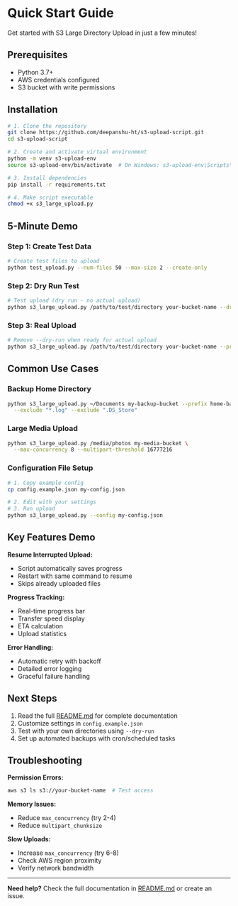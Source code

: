 # Quick Start Guide

Get started with S3 Large Directory Upload in just a few minutes!

## Prerequisites
- Python 3.7+
- AWS credentials configured
- S3 bucket with write permissions

## Installation

```bash
# 1. Clone the repository
git clone https://github.com/deepanshu-ht/s3-upload-script.git
cd s3-upload-script

# 2. Create and activate virtual environment
python -m venv s3-upload-env
source s3-upload-env/bin/activate  # On Windows: s3-upload-env\Scripts\activate

# 3. Install dependencies
pip install -r requirements.txt

# 4. Make script executable
chmod +x s3_large_upload.py
```

## 5-Minute Demo

### Step 1: Create Test Data
```bash
# Create test files to upload
python test_upload.py --num-files 50 --max-size 2 --create-only
```

### Step 2: Dry Run Test
```bash
# Test upload (dry run - no actual upload)
python s3_large_upload.py /path/to/test/directory your-bucket-name --dry-run
```

### Step 3: Real Upload
```bash
# Remove --dry-run when ready for actual upload
python s3_large_upload.py /path/to/test/directory your-bucket-name --prefix uploads/
```

## Common Use Cases

### Backup Home Directory
```bash
python s3_large_upload.py ~/Documents my-backup-bucket --prefix home-backup/ \
  --exclude "*.log" --exclude ".DS_Store"
```

### Large Media Upload
```bash
python s3_large_upload.py /media/photos my-media-bucket \
  --max-concurrency 8 --multipart-threshold 16777216
```

### Configuration File Setup
```bash
# 1. Copy example config
cp config.example.json my-config.json

# 2. Edit with your settings
# 3. Run upload
python s3_large_upload.py --config my-config.json
```

## Key Features Demo

**Resume Interrupted Upload:**
- Script automatically saves progress
- Restart with same command to resume
- Skips already uploaded files

**Progress Tracking:**
- Real-time progress bar
- Transfer speed display
- ETA calculation
- Upload statistics

**Error Handling:**
- Automatic retry with backoff
- Detailed error logging
- Graceful failure handling

## Next Steps

1. Read the full [README.md](README.md) for complete documentation
2. Customize settings in `config.example.json`
3. Test with your own directories using `--dry-run`
4. Set up automated backups with cron/scheduled tasks

## Troubleshooting

**Permission Errors:**
```bash
aws s3 ls s3://your-bucket-name  # Test access
```

**Memory Issues:**
- Reduce `max_concurrency` (try 2-4)
- Reduce `multipart_chunksize`

**Slow Uploads:**
- Increase `max_concurrency` (try 6-8)
- Check AWS region proximity
- Verify network bandwidth

---

**Need help?** Check the full documentation in [README.md](README.md) or create an issue. 